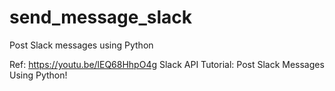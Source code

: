 # send_message_slack
Post Slack messages using Python

Ref: https://youtu.be/lEQ68HhpO4g Slack API Tutorial: Post Slack Messages Using Python!
